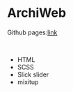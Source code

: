 <h1>ArchiWeb</h1>
<p>Github pages:<a href="https://batmankoff.github.io/ArchiWeb/">link</a><p>
<br>
<ul>
<li>HTML</li>
<li>SCSS</li>
<li>Slick slider</li>
<li>mixitup</li>
</ul>


